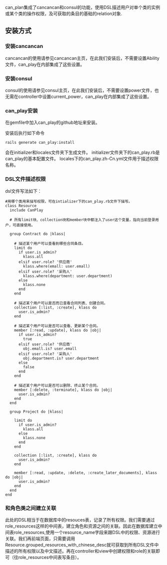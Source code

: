 can_plan集成了cancancan和consul的功能，使用DSL描述用户对单个类的实例或某个类的操作权限，及可获取的条目的基础的relation对象.

## 安装方式

### 安装cancancan

cancancan的使用请参见cancancan主页，在此我们安装后，不需要设置Ability文件，can_play在内部集成了这些设置。
### 安装consul

consul的使用请参见consul主页，在此我们安装后，不需要设置power文件，也无需在controller中设置current_power，can_play在内部集成了这些设置。
### can_play安装
在gemfile中加入can_play的github地址来安装。

安装后执行如下命令

```
rails generate can_play:install
```

会在initializer和locales文件夹下生成文件。
initializer文件夹下的can_play.rb是can_play的基本配置文件。
locales下的can_play.zh-Cn.yml文件用于描述权限名称。

### DSL文件描述权限
dsl文件写法如下：

	#用哪个类用来描写权限，可在intializer下的can_play.rb文件下描写。
	class Resource
	  include CanPlay

	  # 所有limit块、collection块和member块中都注入了user这个变量，指向当前登录用户，可直接使用。

	  group Contract do |klass|

	  	# 描述某个用户可以查看到哪些合同条目。
	    limit do
	      if user.is_admin?
	        klass.all
	      elsif user.role? '供应商'
	        klass.where(emall: user.emall)
	      elsif user.role? '采购人'
	        klass.where(department: user.department)
	      else
	        klass.none
	      end
	    end

		# 描述某个用户可以是否而已查看合同列表、创建合同。
	    collection [:list, :create], klass do
	      user.is_admin?
	    end

		# 描述某个用户可以是否可以查看、更新某个合同。
	    member [:read, :update], klass do |obj|
	      if user.is_admin?
	        true
	      elsif user.role? '供应商'
	        obj.emall.is? user.emall
	      elsif user.role? '采购人'
	        obj.department.is? user.department
	      else
	        false
	      end
	    end

		# 描述某个用户可以是否可以删除、终止某个合同。
	    member [:delete, :terminate], klass do |obj|
	      user.is_admin?
	    end
	  end

	  group Project do |klass|

	    limit do
	      if user.is_admin?
	        klass.all
	      else
	        klass.none
	      end
	    end

	    collection [:list, :create], klass do
	      user.is_admin?
	    end

	    member [:read, :update, :delete, :create_later_documents], klass do |obj|
	      user.is_admin?
	    end
	  end
  	end

### 和角色类之间建立关联

此处的DSL相当于在数据库中的resouces表，记录了所有权限。我们需要通过role_resources这样的中间表，建立角色和资源之间的关联。因此在数据库建立中间表role_resources,使用一个resource_name字段来跟DSL中的权限、资源进行关联。我们再前端页面，只需要调用Resource.grouped_resources_with_chinese_desc就可获取到所有DSL文件中描述的所有权限以及中文描述。再在controller和view中创建权限和role的关联即可（往role_resources中间表写条目）。